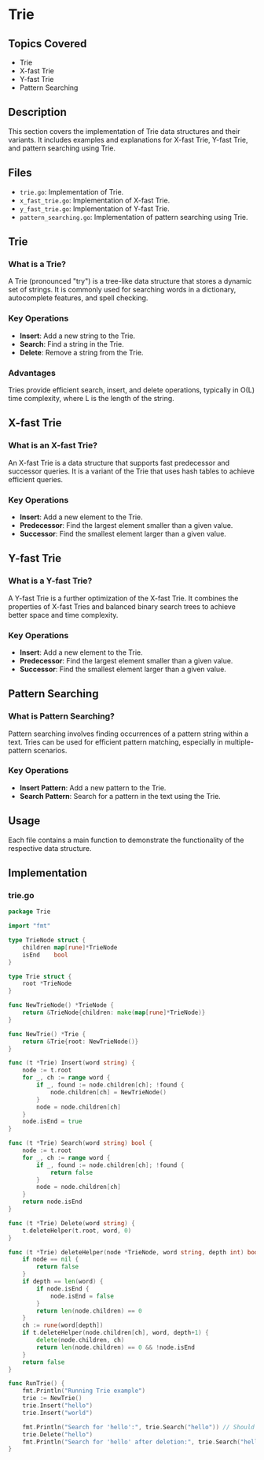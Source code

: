 # Trie

## Topics Covered
- Trie
- X-fast Trie
- Y-fast Trie
- Pattern Searching

## Description
This section covers the implementation of Trie data structures and their variants. It includes examples and explanations for X-fast Trie, Y-fast Trie, and pattern searching using Trie.

## Files
- `trie.go`: Implementation of Trie.
- `x_fast_trie.go`: Implementation of X-fast Trie.
- `y_fast_trie.go`: Implementation of Y-fast Trie.
- `pattern_searching.go`: Implementation of pattern searching using Trie.

## Trie

### What is a Trie?
A Trie (pronounced "try") is a tree-like data structure that stores a dynamic set of strings. It is commonly used for searching words in a dictionary, autocomplete features, and spell checking.

### Key Operations
- **Insert**: Add a new string to the Trie.
- **Search**: Find a string in the Trie.
- **Delete**: Remove a string from the Trie.

### Advantages
Tries provide efficient search, insert, and delete operations, typically in O(L) time complexity, where L is the length of the string.

## X-fast Trie

### What is an X-fast Trie?
An X-fast Trie is a data structure that supports fast predecessor and successor queries. It is a variant of the Trie that uses hash tables to achieve efficient queries.

### Key Operations
- **Insert**: Add a new element to the Trie.
- **Predecessor**: Find the largest element smaller than a given value.
- **Successor**: Find the smallest element larger than a given value.

## Y-fast Trie

### What is a Y-fast Trie?
A Y-fast Trie is a further optimization of the X-fast Trie. It combines the properties of X-fast Tries and balanced binary search trees to achieve better space and time complexity.

### Key Operations
- **Insert**: Add a new element to the Trie.
- **Predecessor**: Find the largest element smaller than a given value.
- **Successor**: Find the smallest element larger than a given value.

## Pattern Searching

### What is Pattern Searching?
Pattern searching involves finding occurrences of a pattern string within a text. Tries can be used for efficient pattern matching, especially in multiple-pattern scenarios.

### Key Operations
- **Insert Pattern**: Add a new pattern to the Trie.
- **Search Pattern**: Search for a pattern in the text using the Trie.

## Usage
Each file contains a main function to demonstrate the functionality of the respective data structure.

## Implementation

### trie.go

```go
package Trie

import "fmt"

type TrieNode struct {
	children map[rune]*TrieNode
	isEnd    bool
}

type Trie struct {
	root *TrieNode
}

func NewTrieNode() *TrieNode {
	return &TrieNode{children: make(map[rune]*TrieNode)}
}

func NewTrie() *Trie {
	return &Trie{root: NewTrieNode()}
}

func (t *Trie) Insert(word string) {
	node := t.root
	for _, ch := range word {
		if _, found := node.children[ch]; !found {
			node.children[ch] = NewTrieNode()
		}
		node = node.children[ch]
	}
	node.isEnd = true
}

func (t *Trie) Search(word string) bool {
	node := t.root
	for _, ch := range word {
		if _, found := node.children[ch]; !found {
			return false
		}
		node = node.children[ch]
	}
	return node.isEnd
}

func (t *Trie) Delete(word string) {
	t.deleteHelper(t.root, word, 0)
}

func (t *Trie) deleteHelper(node *TrieNode, word string, depth int) bool {
	if node == nil {
		return false
	}
	if depth == len(word) {
		if node.isEnd {
			node.isEnd = false
		}
		return len(node.children) == 0
	}
	ch := rune(word[depth])
	if t.deleteHelper(node.children[ch], word, depth+1) {
		delete(node.children, ch)
		return len(node.children) == 0 && !node.isEnd
	}
	return false
}

func RunTrie() {
	fmt.Println("Running Trie example")
	trie := NewTrie()
	trie.Insert("hello")
	trie.Insert("world")

	fmt.Println("Search for 'hello':", trie.Search("hello")) // Should return true
	trie.Delete("hello")
	fmt.Println("Search for 'hello' after deletion:", trie.Search("hello")) // Should return false
}
